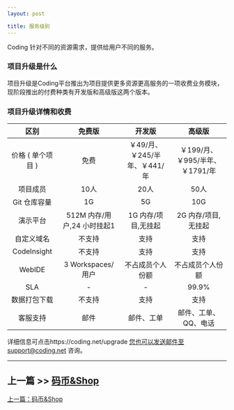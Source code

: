 ```yaml
---
layout: post

title: 服务级别
---
```


Coding 针对不同的资源需求，提供给用户不同的服务。

### 项目升级是什么

项目升级是Coding平台推出为项目提供更多资源更高服务的一项收费业务模块，现阶段推出的付费种类有开发版和高级版这两个版本。

### 项目升级详情和收费

  区别  |免费版|开发版| 高级版
 :-----------: | :-----------: | :-----------: | :-----------: 
价格 ( 单个项目 ) |    免费  |      ￥49/月、￥245/半年、￥441/年  |  ￥199/月、￥995/半年、￥1791/年
项目成员 |     10人   |       20人 |  50人 
Git 仓库容量 |    1G   |       5G  |  10G
演示平台 |    512M 内存/用户,24 小时挂起1   |       1G 内存/项目,无挂起  |  2G 内存/项目,无挂起
 自定义域名 |     不支持  |       支持  |  支持
CodeInsight   |     不支持   |       支持 |  支持 
WebIDE |     3 Workspaces/用户  |     不占成员个人份额|  不占成员个人份额
SLA|  -   |       - | 99.9%
数据打包下载|  不支持   |       支持 |  支持
客服支持|  邮件   |      邮件、工单 |  邮件、工单、QQ、电话
详细信息可点击https://coding.net/upgrade 您也可以发送邮件至support@coding.net 咨询。

---

## 上一篇 >> [码币&Shop](/help/doc/account/shop.html)

  <div class="footer-nav">
  <div class="left-nav"><i class="fa fa-angle-left"></i><a href="/help/doc/account/shop.html">上一篇：码币&Shop</a></div>
  </div>
